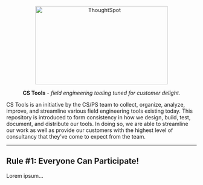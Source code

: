 <p align="center">
  <a href="https://www.thoughtspot.com/">
    <img width="350" height="208" src="docs/img/logo_black.jpg" alt='ThoughtSpot'>
  </a>
</p>

<p align="center"><strong>CS Tools</strong> <em>- field engineering tooling tuned for
customer delight.</em></p>

CS Tools is an initiative by the CS/PS team to collect, organize, analyze, improve, and
streamline various field engineering tools existing today. This repository is introduced
to form consistency in how we design, build, test, document, and distribute our tools.
In doing so, we are able to streamline our work as well as provide our customers with
the highest level of consultancy that they’ve come to expect from the team.

---

## Rule #1: Everyone Can Participate!

Lorem ipsum...
